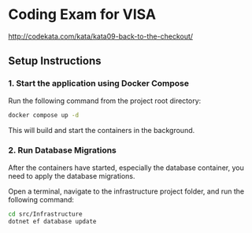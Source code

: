 # Coding Exam for VISA

http://codekata.com/kata/kata09-back-to-the-checkout/

## Setup Instructions

### 1. Start the application using Docker Compose


Run the following command from the project root directory:

```bash
docker compose up -d
```

This will build and start the containers in the background.

### 2. Run Database Migrations

After the containers have started, especially the database container, you need to apply the database migrations.

Open a terminal, navigate to the infrastructure project folder, and run the following command:

```bash
cd src/Infrastructure
dotnet ef database update
```
